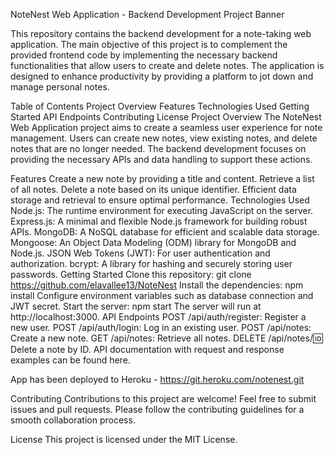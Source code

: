 NoteNest Web Application - Backend Development
Project Banner

This repository contains the backend development for a note-taking web application. The main objective of this project is to complement the provided frontend code by implementing the necessary backend functionalities that allow users to create and delete notes. The application is designed to enhance productivity by providing a platform to jot down and manage personal notes.

Table of Contents
Project Overview
Features
Technologies Used
Getting Started
API Endpoints
Contributing
License
Project Overview
The NoteNest Web Application project aims to create a seamless user experience for note management. Users can create new notes, view existing notes, and delete notes that are no longer needed. The backend development focuses on providing the necessary APIs and data handling to support these actions.

Features
Create a new note by providing a title and content.
Retrieve a list of all notes.
Delete a note based on its unique identifier.
Efficient data storage and retrieval to ensure optimal performance.
Technologies Used
Node.js: The runtime environment for executing JavaScript on the server.
Express.js: A minimal and flexible Node.js framework for building robust APIs.
MongoDB: A NoSQL database for efficient and scalable data storage.
Mongoose: An Object Data Modeling (ODM) library for MongoDB and Node.js.
JSON Web Tokens (JWT): For user authentication and authorization.
bcrypt: A library for hashing and securely storing user passwords.
Getting Started
Clone this repository: git clone https://github.com/elavallee13/NoteNest
Install the dependencies: npm install
Configure environment variables such as database connection and JWT secret.
Start the server: npm start
The server will run at http://localhost:3000.
API Endpoints
POST /api/auth/register: Register a new user.
POST /api/auth/login: Log in an existing user.
POST /api/notes: Create a new note.
GET /api/notes: Retrieve all notes.
DELETE /api/notes/:id: Delete a note by ID.
API documentation with request and response examples can be found here.

App has been deployed to Heroku - https://git.heroku.com/notenest.git


Contributing
Contributions to this project are welcome! Feel free to submit issues and pull requests. Please follow the contributing guidelines for a smooth collaboration process.

License
This project is licensed under the MIT License.